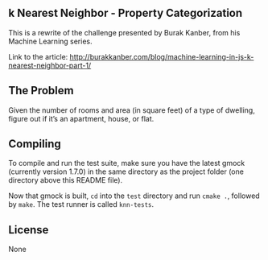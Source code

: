 k Nearest Neighbor - Property Categorization
----------------------

This is a rewrite of the challenge presented by Burak Kanber, from his Machine Learning series.

Link to the article: http://burakkanber.com/blog/machine-learning-in-js-k-nearest-neighbor-part-1/

## The Problem

Given the number of rooms and area (in square feet) of a type of dwelling, figure out if it’s an apartment, house, or flat.

## Compiling

To compile and run the test suite, make sure you have the latest gmock (currently version 1.7.0) in the same directory as the project folder (one directory above this README file).

Now that gmock is built, `cd` into the `test` directory and run `cmake .`, followed by `make`. The test runner is called `knn-tests`.

## License
None
